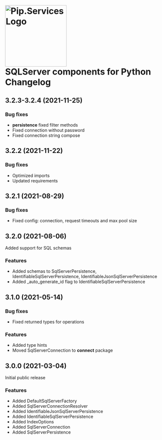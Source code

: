 # <img src="https://uploads-ssl.webflow.com/5ea5d3315186cf5ec60c3ee4/5edf1c94ce4c859f2b188094_logo.svg" alt="Pip.Services Logo" width="200"> <br/> SQLServer components for Python Changelog

## <a name="3.2.3-3.2.4"></a> 3.2.3-3.2.4 (2021-11-25)

### Bug fixes
* **persistence** fixed filter methods
* Fixed connection without password
* Fixed connection string compose


## <a name="3.2.2"></a> 3.2.2 (2021-11-22)

### Bug fixes
* Optimized imports
* Updated requirements

## <a name="3.2.1"></a> 3.2.1 (2021-08-29)

### Bug fixes
* Fixed config: connection, request timeouts and max pool size

## <a name="3.2.0"></a> 3.2.0 (2021-08-06)

Added support for SQL schemas

### Features
* Added schemas to SqlServerPersistence, IdentifiableSqlServerPersistence, IdentifiableJsonSqlServerPersistence
* Added _auto_generate_id flag to IdentifiableSqlServerPersistence

## <a name="3.1.0"></a> 3.1.0 (2021-05-14)

### Bug fixes
* Fixed returned types for operations

### Features
* Added type hints
* Moved SqlServerConnection to **connect** package

## <a name="3.0.0"></a> 3.0.0 (2021-03-04)

Initial public release

### Features
* Added DefaultSqlServerFactory
* Added SqlServerConnectionResolver
* Added IdentifiableJsonSqlServerPersistence
* Added IdentifiableSqlServerPersistence
* Added IndexOptions
* Added SqlServerConnection
* Added SqlServerPersistence
